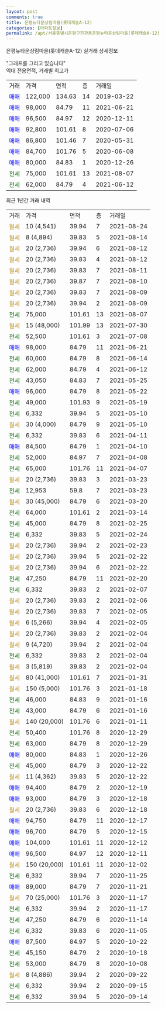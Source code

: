 ```yaml
---
layout: post
comments: true
title: 은평뉴타운상림마을(롯데캐슬A-12)
categories: [아파트정보]
permalink: /apt/서울특별시은평구진관동은평뉴타운상림마을(롯데캐슬A-12)
---
```


은평뉴타운상림마을(롯데캐슬A-12) 실거래 상세정보

<script type="text/javascript">
  google.charts.load('current', {'packages':['line', 'corechart']});
  google.charts.setOnLoadCallback(drawChart);

  function drawChart() {
    var data = new google.visualization.DataTable();
    data.addColumn('date', '거래일');
    data.addColumn('number', "매매");
    data.addColumn('number', "전세");
    data.addColumn('number', "전매");

    data.addRows([[new Date(Date.parse("2021-08-24")), null, null, null], [new Date(Date.parse("2021-08-14")), null, null, null], [new Date(Date.parse("2021-08-12")), null, null, null], [new Date(Date.parse("2021-08-12")), null, null, null], [new Date(Date.parse("2021-08-11")), null, null, null], [new Date(Date.parse("2021-08-10")), null, null, null], [new Date(Date.parse("2021-08-09")), null, null, null], [new Date(Date.parse("2021-08-09")), null, null, null], [new Date(Date.parse("2021-08-07")), null, 75000, null], [new Date(Date.parse("2021-07-30")), null, null, null], [new Date(Date.parse("2021-07-08")), null, 52500, null], [new Date(Date.parse("2021-06-21")), 98000, null, null], [new Date(Date.parse("2021-06-14")), null, 60000, null], [new Date(Date.parse("2021-06-12")), null, 62000, null], [new Date(Date.parse("2021-05-25")), null, 43050, null], [new Date(Date.parse("2021-05-22")), 96000, null, null], [new Date(Date.parse("2021-05-19")), null, 49000, null], [new Date(Date.parse("2021-05-10")), null, 6332, null], [new Date(Date.parse("2021-05-10")), null, null, null], [new Date(Date.parse("2021-04-11")), null, 6332, null], [new Date(Date.parse("2021-04-10")), 84500, null, null], [new Date(Date.parse("2021-04-08")), null, 52000, null], [new Date(Date.parse("2021-04-07")), null, 65000, null], [new Date(Date.parse("2021-03-23")), null, null, null], [new Date(Date.parse("2021-03-23")), null, 12953, null], [new Date(Date.parse("2021-03-20")), null, null, null], [new Date(Date.parse("2021-03-14")), null, 64000, null], [new Date(Date.parse("2021-02-25")), null, 45000, null], [new Date(Date.parse("2021-02-24")), null, 6332, null], [new Date(Date.parse("2021-02-23")), null, null, null], [new Date(Date.parse("2021-02-22")), null, null, null], [new Date(Date.parse("2021-02-22")), null, null, null], [new Date(Date.parse("2021-02-20")), null, 47250, null], [new Date(Date.parse("2021-02-07")), null, 6332, null], [new Date(Date.parse("2021-02-06")), null, null, null], [new Date(Date.parse("2021-02-05")), null, null, null], [new Date(Date.parse("2021-02-05")), null, null, null], [new Date(Date.parse("2021-02-04")), null, null, null], [new Date(Date.parse("2021-02-04")), null, null, null], [new Date(Date.parse("2021-02-04")), null, 6332, null], [new Date(Date.parse("2021-02-04")), null, null, null], [new Date(Date.parse("2021-01-31")), null, null, null], [new Date(Date.parse("2021-01-18")), null, null, null], [new Date(Date.parse("2021-01-16")), null, 46000, null], [new Date(Date.parse("2021-01-16")), null, 43000, null], [new Date(Date.parse("2021-01-11")), null, null, null], [new Date(Date.parse("2020-12-29")), null, 50400, null], [new Date(Date.parse("2020-12-29")), null, 63000, null], [new Date(Date.parse("2020-12-26")), 80000, null, null], [new Date(Date.parse("2020-12-22")), null, 45000, null], [new Date(Date.parse("2020-12-22")), null, null, null], [new Date(Date.parse("2020-12-19")), 94400, null, null], [new Date(Date.parse("2020-12-18")), 93000, null, null], [new Date(Date.parse("2020-12-18")), null, null, null], [new Date(Date.parse("2020-12-17")), 94750, null, null], [new Date(Date.parse("2020-12-15")), 96700, null, null], [new Date(Date.parse("2020-12-12")), 104000, null, null], [new Date(Date.parse("2020-12-11")), 96500, null, null], [new Date(Date.parse("2020-12-02")), null, null, null], [new Date(Date.parse("2020-11-25")), null, 6332, null], [new Date(Date.parse("2020-11-21")), 89000, null, null], [new Date(Date.parse("2020-11-17")), null, null, null], [new Date(Date.parse("2020-11-17")), null, 6332, null], [new Date(Date.parse("2020-11-14")), null, 47250, null], [new Date(Date.parse("2020-11-05")), null, 6332, null], [new Date(Date.parse("2020-10-22")), 87500, null, null], [new Date(Date.parse("2020-10-18")), null, 45150, null], [new Date(Date.parse("2020-10-08")), null, 53000, null], [new Date(Date.parse("2020-09-22")), null, null, null], [new Date(Date.parse("2020-09-15")), null, 6332, null], [new Date(Date.parse("2020-09-14")), null, 6332, null]]);

    var options = {
      hAxis: {
        format: 'yyyy/MM/dd'
      },    
      lineWidth: 0,
      pointsVisible: true,    
      title: '최근 1년간 유형별 실거래가 분포',
      legend: { position: 'bottom' }
    };

    var formatter = new google.visualization.NumberFormat({pattern:'###,###'} );
    formatter.format(data, 1);
    formatter.format(data, 2);
    
    setTimeout(function() {
        var chart = new google.visualization.LineChart(document.getElementById('columnchart_material'));
        chart.draw(data, (options));
        document.getElementById('loading').style.display = 'none';
    }, 1000);
  }
</script>


<div id="loading" style="z-index:20; display: block; margin-left: 0px">"그래프를 그리고 있습니다"</div>
<div id="columnchart_material" style="width: 95%; margin-left: 0px; display: block"></div>
<!-- contents start -->
역대 전용면적, 거래별 최고가
<table class="sortable">
    <tr>
      <td>거래</td>
      <td>가격</td>
      <td>면적</td>
      <td>층</td>
      <td>거래일</td>
    </tr>
        <tr>
          <td><a style="color: blue">매매</a></td>
          <td>122,000</td>
          <td>134.63</td>
          <td>14</td>
          <td>2019-03-22</td>
        </tr>            <tr>
          <td><a style="color: blue">매매</a></td>
          <td>98,000</td>
          <td>84.79</td>
          <td>11</td>
          <td>2021-06-21</td>
        </tr>            <tr>
          <td><a style="color: blue">매매</a></td>
          <td>96,500</td>
          <td>84.97</td>
          <td>12</td>
          <td>2020-12-11</td>
        </tr>            <tr>
          <td><a style="color: blue">매매</a></td>
          <td>92,800</td>
          <td>101.61</td>
          <td>8</td>
          <td>2020-07-06</td>
        </tr>            <tr>
          <td><a style="color: blue">매매</a></td>
          <td>86,800</td>
          <td>101.46</td>
          <td>7</td>
          <td>2020-05-31</td>
        </tr>            <tr>
          <td><a style="color: blue">매매</a></td>
          <td>84,700</td>
          <td>101.76</td>
          <td>5</td>
          <td>2020-06-08</td>
        </tr>            <tr>
          <td><a style="color: blue">매매</a></td>
          <td>80,000</td>
          <td>84.83</td>
          <td>1</td>
          <td>2020-12-26</td>
        </tr>        
        <tr>
              <td><a style="color: darkgreen">전세</a></td>
              <td>75,000</td>
              <td>101.61</td>
              <td>13</td>
              <td>2021-08-07</td>
            </tr>            <tr>
              <td><a style="color: darkgreen">전세</a></td>
              <td>62,000</td>
              <td>84.79</td>
              <td>4</td>
              <td>2021-06-12</td>
            </tr>        
    
</table>

최근 1년간 거래 내역

<table class="sortable">
    <tr>
      <td>거래</td>
      <td>가격</td>
      <td>면적</td>
      <td>층</td>
      <td>거래일</td>
    </tr>
    <tr>
      <td><a style="color: darkgoldenrod">월세</a></td>
      <td>10 (4,541)</td>
      <td>39.94</td>
      <td>7</td>
      <td>2021-08-24</td>
    </tr>          <tr>
      <td><a style="color: darkgoldenrod">월세</a></td>
      <td>8 (4,894)</td>
      <td>39.83</td>
      <td>5</td>
      <td>2021-08-14</td>
    </tr>          <tr>
      <td><a style="color: darkgoldenrod">월세</a></td>
      <td>20 (2,736)</td>
      <td>39.94</td>
      <td>6</td>
      <td>2021-08-12</td>
    </tr>          <tr>
      <td><a style="color: darkgoldenrod">월세</a></td>
      <td>20 (2,736)</td>
      <td>39.83</td>
      <td>4</td>
      <td>2021-08-12</td>
    </tr>          <tr>
      <td><a style="color: darkgoldenrod">월세</a></td>
      <td>20 (2,736)</td>
      <td>39.83</td>
      <td>7</td>
      <td>2021-08-11</td>
    </tr>          <tr>
      <td><a style="color: darkgoldenrod">월세</a></td>
      <td>20 (2,736)</td>
      <td>39.87</td>
      <td>7</td>
      <td>2021-08-10</td>
    </tr>          <tr>
      <td><a style="color: darkgoldenrod">월세</a></td>
      <td>20 (2,736)</td>
      <td>39.83</td>
      <td>7</td>
      <td>2021-08-09</td>
    </tr>          <tr>
      <td><a style="color: darkgoldenrod">월세</a></td>
      <td>20 (2,736)</td>
      <td>39.94</td>
      <td>2</td>
      <td>2021-08-09</td>
    </tr>          <tr>
      <td><a style="color: darkgreen">전세</a></td>
      <td>75,000</td>
      <td>101.61</td>
      <td>13</td>
      <td>2021-08-07</td>
    </tr>          <tr>
      <td><a style="color: darkgoldenrod">월세</a></td>
      <td>15 (48,000)</td>
      <td>101.99</td>
      <td>13</td>
      <td>2021-07-30</td>
    </tr>          <tr>
      <td><a style="color: darkgreen">전세</a></td>
      <td>52,500</td>
      <td>101.61</td>
      <td>3</td>
      <td>2021-07-08</td>
    </tr>          <tr>
      <td><a style="color: blue">매매</a></td>
      <td>98,000</td>
      <td>84.79</td>
      <td>11</td>
      <td>2021-06-21</td>
    </tr>          <tr>
      <td><a style="color: darkgreen">전세</a></td>
      <td>60,000</td>
      <td>84.79</td>
      <td>8</td>
      <td>2021-06-14</td>
    </tr>          <tr>
      <td><a style="color: darkgreen">전세</a></td>
      <td>62,000</td>
      <td>84.79</td>
      <td>4</td>
      <td>2021-06-12</td>
    </tr>          <tr>
      <td><a style="color: darkgreen">전세</a></td>
      <td>43,050</td>
      <td>84.83</td>
      <td>7</td>
      <td>2021-05-25</td>
    </tr>          <tr>
      <td><a style="color: blue">매매</a></td>
      <td>96,000</td>
      <td>84.79</td>
      <td>8</td>
      <td>2021-05-22</td>
    </tr>          <tr>
      <td><a style="color: darkgreen">전세</a></td>
      <td>49,000</td>
      <td>101.93</td>
      <td>9</td>
      <td>2021-05-19</td>
    </tr>          <tr>
      <td><a style="color: darkgreen">전세</a></td>
      <td>6,332</td>
      <td>39.94</td>
      <td>5</td>
      <td>2021-05-10</td>
    </tr>          <tr>
      <td><a style="color: darkgoldenrod">월세</a></td>
      <td>30 (4,000)</td>
      <td>84.79</td>
      <td>9</td>
      <td>2021-05-10</td>
    </tr>          <tr>
      <td><a style="color: darkgreen">전세</a></td>
      <td>6,332</td>
      <td>39.83</td>
      <td>6</td>
      <td>2021-04-11</td>
    </tr>          <tr>
      <td><a style="color: blue">매매</a></td>
      <td>84,500</td>
      <td>84.79</td>
      <td>1</td>
      <td>2021-04-10</td>
    </tr>          <tr>
      <td><a style="color: darkgreen">전세</a></td>
      <td>52,000</td>
      <td>84.97</td>
      <td>7</td>
      <td>2021-04-08</td>
    </tr>          <tr>
      <td><a style="color: darkgreen">전세</a></td>
      <td>65,000</td>
      <td>101.76</td>
      <td>11</td>
      <td>2021-04-07</td>
    </tr>          <tr>
      <td><a style="color: darkgoldenrod">월세</a></td>
      <td>20 (2,736)</td>
      <td>39.83</td>
      <td>3</td>
      <td>2021-03-23</td>
    </tr>          <tr>
      <td><a style="color: darkgreen">전세</a></td>
      <td>12,953</td>
      <td>59.8</td>
      <td>7</td>
      <td>2021-03-23</td>
    </tr>          <tr>
      <td><a style="color: darkgoldenrod">월세</a></td>
      <td>30 (45,000)</td>
      <td>84.79</td>
      <td>6</td>
      <td>2021-03-20</td>
    </tr>          <tr>
      <td><a style="color: darkgreen">전세</a></td>
      <td>64,000</td>
      <td>101.61</td>
      <td>2</td>
      <td>2021-03-14</td>
    </tr>          <tr>
      <td><a style="color: darkgreen">전세</a></td>
      <td>45,000</td>
      <td>84.79</td>
      <td>8</td>
      <td>2021-02-25</td>
    </tr>          <tr>
      <td><a style="color: darkgreen">전세</a></td>
      <td>6,332</td>
      <td>39.83</td>
      <td>5</td>
      <td>2021-02-24</td>
    </tr>          <tr>
      <td><a style="color: darkgoldenrod">월세</a></td>
      <td>20 (2,736)</td>
      <td>39.94</td>
      <td>2</td>
      <td>2021-02-23</td>
    </tr>          <tr>
      <td><a style="color: darkgoldenrod">월세</a></td>
      <td>20 (2,736)</td>
      <td>39.94</td>
      <td>5</td>
      <td>2021-02-22</td>
    </tr>          <tr>
      <td><a style="color: darkgoldenrod">월세</a></td>
      <td>20 (2,736)</td>
      <td>39.94</td>
      <td>6</td>
      <td>2021-02-22</td>
    </tr>          <tr>
      <td><a style="color: darkgreen">전세</a></td>
      <td>47,250</td>
      <td>84.79</td>
      <td>11</td>
      <td>2021-02-20</td>
    </tr>          <tr>
      <td><a style="color: darkgreen">전세</a></td>
      <td>6,332</td>
      <td>39.83</td>
      <td>2</td>
      <td>2021-02-07</td>
    </tr>          <tr>
      <td><a style="color: darkgoldenrod">월세</a></td>
      <td>20 (2,736)</td>
      <td>39.83</td>
      <td>2</td>
      <td>2021-02-06</td>
    </tr>          <tr>
      <td><a style="color: darkgoldenrod">월세</a></td>
      <td>20 (2,736)</td>
      <td>39.83</td>
      <td>7</td>
      <td>2021-02-05</td>
    </tr>          <tr>
      <td><a style="color: darkgoldenrod">월세</a></td>
      <td>6 (5,266)</td>
      <td>39.94</td>
      <td>4</td>
      <td>2021-02-05</td>
    </tr>          <tr>
      <td><a style="color: darkgoldenrod">월세</a></td>
      <td>20 (2,736)</td>
      <td>39.83</td>
      <td>2</td>
      <td>2021-02-04</td>
    </tr>          <tr>
      <td><a style="color: darkgoldenrod">월세</a></td>
      <td>9 (4,720)</td>
      <td>39.94</td>
      <td>2</td>
      <td>2021-02-04</td>
    </tr>          <tr>
      <td><a style="color: darkgreen">전세</a></td>
      <td>6,332</td>
      <td>39.83</td>
      <td>2</td>
      <td>2021-02-04</td>
    </tr>          <tr>
      <td><a style="color: darkgoldenrod">월세</a></td>
      <td>3 (5,819)</td>
      <td>39.83</td>
      <td>2</td>
      <td>2021-02-04</td>
    </tr>          <tr>
      <td><a style="color: darkgoldenrod">월세</a></td>
      <td>80 (41,000)</td>
      <td>101.61</td>
      <td>7</td>
      <td>2021-01-31</td>
    </tr>          <tr>
      <td><a style="color: darkgoldenrod">월세</a></td>
      <td>150 (5,000)</td>
      <td>101.76</td>
      <td>3</td>
      <td>2021-01-18</td>
    </tr>          <tr>
      <td><a style="color: darkgreen">전세</a></td>
      <td>46,000</td>
      <td>84.83</td>
      <td>9</td>
      <td>2021-01-16</td>
    </tr>          <tr>
      <td><a style="color: darkgreen">전세</a></td>
      <td>43,000</td>
      <td>84.79</td>
      <td>6</td>
      <td>2021-01-16</td>
    </tr>          <tr>
      <td><a style="color: darkgoldenrod">월세</a></td>
      <td>140 (20,000)</td>
      <td>101.76</td>
      <td>6</td>
      <td>2021-01-11</td>
    </tr>          <tr>
      <td><a style="color: darkgreen">전세</a></td>
      <td>50,400</td>
      <td>101.76</td>
      <td>8</td>
      <td>2020-12-29</td>
    </tr>          <tr>
      <td><a style="color: darkgreen">전세</a></td>
      <td>63,000</td>
      <td>84.79</td>
      <td>8</td>
      <td>2020-12-29</td>
    </tr>          <tr>
      <td><a style="color: blue">매매</a></td>
      <td>80,000</td>
      <td>84.83</td>
      <td>1</td>
      <td>2020-12-26</td>
    </tr>          <tr>
      <td><a style="color: darkgreen">전세</a></td>
      <td>45,000</td>
      <td>84.79</td>
      <td>3</td>
      <td>2020-12-22</td>
    </tr>          <tr>
      <td><a style="color: darkgoldenrod">월세</a></td>
      <td>11 (4,362)</td>
      <td>39.83</td>
      <td>5</td>
      <td>2020-12-22</td>
    </tr>          <tr>
      <td><a style="color: blue">매매</a></td>
      <td>94,400</td>
      <td>84.79</td>
      <td>2</td>
      <td>2020-12-19</td>
    </tr>          <tr>
      <td><a style="color: blue">매매</a></td>
      <td>93,000</td>
      <td>84.79</td>
      <td>3</td>
      <td>2020-12-18</td>
    </tr>          <tr>
      <td><a style="color: darkgoldenrod">월세</a></td>
      <td>20 (2,736)</td>
      <td>39.83</td>
      <td>6</td>
      <td>2020-12-18</td>
    </tr>          <tr>
      <td><a style="color: blue">매매</a></td>
      <td>94,750</td>
      <td>84.79</td>
      <td>11</td>
      <td>2020-12-17</td>
    </tr>          <tr>
      <td><a style="color: blue">매매</a></td>
      <td>96,700</td>
      <td>84.79</td>
      <td>5</td>
      <td>2020-12-15</td>
    </tr>          <tr>
      <td><a style="color: blue">매매</a></td>
      <td>104,000</td>
      <td>101.61</td>
      <td>11</td>
      <td>2020-12-12</td>
    </tr>          <tr>
      <td><a style="color: blue">매매</a></td>
      <td>96,500</td>
      <td>84.97</td>
      <td>12</td>
      <td>2020-12-11</td>
    </tr>          <tr>
      <td><a style="color: darkgoldenrod">월세</a></td>
      <td>150 (20,000)</td>
      <td>101.61</td>
      <td>11</td>
      <td>2020-12-02</td>
    </tr>          <tr>
      <td><a style="color: darkgreen">전세</a></td>
      <td>6,332</td>
      <td>39.94</td>
      <td>7</td>
      <td>2020-11-25</td>
    </tr>          <tr>
      <td><a style="color: blue">매매</a></td>
      <td>89,000</td>
      <td>84.79</td>
      <td>7</td>
      <td>2020-11-21</td>
    </tr>          <tr>
      <td><a style="color: darkgoldenrod">월세</a></td>
      <td>70 (25,000)</td>
      <td>101.76</td>
      <td>3</td>
      <td>2020-11-17</td>
    </tr>          <tr>
      <td><a style="color: darkgreen">전세</a></td>
      <td>6,332</td>
      <td>39.94</td>
      <td>2</td>
      <td>2020-11-17</td>
    </tr>          <tr>
      <td><a style="color: darkgreen">전세</a></td>
      <td>47,250</td>
      <td>84.79</td>
      <td>6</td>
      <td>2020-11-14</td>
    </tr>          <tr>
      <td><a style="color: darkgreen">전세</a></td>
      <td>6,332</td>
      <td>39.83</td>
      <td>6</td>
      <td>2020-11-05</td>
    </tr>          <tr>
      <td><a style="color: blue">매매</a></td>
      <td>87,500</td>
      <td>84.97</td>
      <td>5</td>
      <td>2020-10-22</td>
    </tr>          <tr>
      <td><a style="color: darkgreen">전세</a></td>
      <td>45,150</td>
      <td>84.79</td>
      <td>2</td>
      <td>2020-10-18</td>
    </tr>          <tr>
      <td><a style="color: darkgreen">전세</a></td>
      <td>53,000</td>
      <td>84.79</td>
      <td>8</td>
      <td>2020-10-08</td>
    </tr>          <tr>
      <td><a style="color: darkgoldenrod">월세</a></td>
      <td>8 (4,886)</td>
      <td>39.94</td>
      <td>2</td>
      <td>2020-09-22</td>
    </tr>          <tr>
      <td><a style="color: darkgreen">전세</a></td>
      <td>6,332</td>
      <td>39.94</td>
      <td>2</td>
      <td>2020-09-15</td>
    </tr>          <tr>
      <td><a style="color: darkgreen">전세</a></td>
      <td>6,332</td>
      <td>39.94</td>
      <td>5</td>
      <td>2020-09-14</td>
    </tr>      </table>
<!-- contents end -->    

